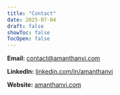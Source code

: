 ```yaml
---
title: "Contact"
date: 2025-07-04
draft: false
showToc: false
TocOpen: false
---
```


**Email:** [contact@amanthanvi.com](mailto:contact@amanthanvi.com)

**LinkedIn:** [linkedin.com/in/amanthanvi](https://www.linkedin.com/in/amanthanvi)

**Website:** [amanthanvi.com](https://amanthanvi.com)
